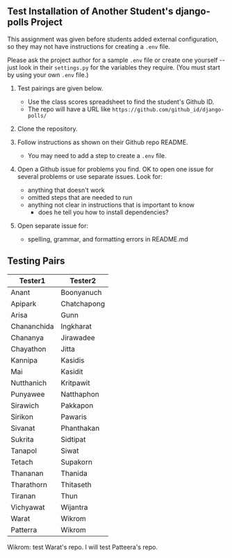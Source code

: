 ## Test Installation of Another Student's django-polls Project

This assignment was given before students added external configuration,
so they may not have instructions for creating a `.env` file.

Please ask the project author for a sample `.env` file or create one yourself --
just look in their `settings.py` for the variables they require.
(You must start by using your own `.env` file.)

1. Test pairings are given below.
   - Use the class scores spreadsheet to find the student's Github ID.
   - The repo will have a URL like `https://github.com/github_id/django-polls/`

2. Clone the repository.

3. Follow instructions as shown on their Github repo README.
    - You may need to add a step to create a `.env` file.

4. Open a Github issue for problems you find. OK to open one issue for several problems or use separate issues.  Look for:
    - anything that doesn't work
    - omitted steps that are needed to run
    - anything not clear in instructions that is important to know
      * does he tell you how to install dependencies?

5. Open separate issue for:
    - spelling, grammar, and formatting errors in README.md

## Testing Pairs

| Tester1 | Tester2 |
|---------|--------|
| Anant |  Boonyanuch |
| Apipark | Chatchapong |
| Arisa  | Gunn |
| Chananchida | Ingkharat |
| Chananya | Jirawadee |
| Chayathon | Jitta |
| Kannipa | Kasidis |
| Mai | Kasidit |
| Nutthanich | Kritpawit  |
| Punyawee   | Natthaphon |
| Sirawich | Pakkapon |
| Sirikon | Pawaris |
| Sivanat  | Phanthakan |
| Sukrita | Sidtipat |
| Tanapol | Siwat |
| Tetach | Supakorn |
| Thananan | Thanida |
| Tharathorn | Thitaseth |
| Tiranan | Thun |
| Vichyawat | Wijantra |
| Warat | Wikrom |
| Patterra | Wikrom |

Wikrom: test Warat's repo.  I will test Patteera's repo.
